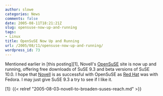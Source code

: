 ```yaml
---
author: slowe
categories: News
comments: false
date: 2005-08-11T18:21:21Z
slug: opensuse-now-up-and-running
tags:
- Linux
title: OpenSuSE Now Up and Running
url: /2005/08/11/opensuse-now-up-and-running/
wordpress_id: 73
---
```


Mentioned earlier in [this posting][1], Novell's [OpenSuSE](http://www.opensuse.org/) site is now up and running, offering free downloads of SuSE 9.3 and beta versions of SuSE 10.0. I hope that [Novell](http://www.novell.com/) is as successful with OpenSuSE as [Red Hat](http://www.redhat.com/) was with Fedora. I may just give SuSE 9.3 a try to see if I like it.


[1]: {{< relref "2005-08-03-novell-to-broaden-suses-reach.md" >}}
